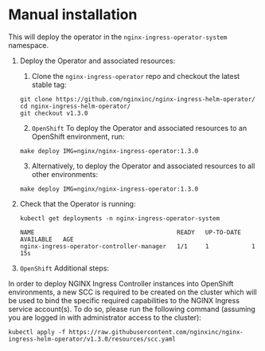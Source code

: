 # Manual installation

This will deploy the operator in the `nginx-ingress-operator-system` namespace.


1. Deploy the Operator and associated resources:
   1. Clone the `nginx-ingress-operator` repo and checkout the latest stable tag:
    ```
    git clone https://github.com/nginxinc/nginx-ingress-helm-operator/
    cd nginx-ingress-helm-operator/
    git checkout v1.3.0
    ```

   2. `OpenShift` To deploy the Operator and associated resources to an OpenShift environment, run:
    ```
    make deploy IMG=nginx/nginx-ingress-operator:1.3.0
    ```

   3. Alternatively, to deploy the Operator and associated resources to all other environments:
    ```
    make deploy IMG=nginx/nginx-ingress-operator:1.3.0
    ```

2. Check that the Operator is running:
    ```
    kubectl get deployments -n nginx-ingress-operator-system

    NAME                                        READY   UP-TO-DATE   AVAILABLE   AGE
    nginx-ingress-operator-controller-manager   1/1     1            1           15s
    ```

3. `OpenShift` Additional steps:

In order to deploy NGINX Ingress Controller instances into OpenShift environments, a new SCC is required to be created on the cluster which will be used to bind the specific required capabilities to the NGINX Ingress service account(s). To do so, please run the following command (assuming you are logged in with administrator access to the cluster):

`kubectl apply -f https://raw.githubusercontent.com/nginxinc/nginx-ingress-helm-operator/v1.3.0/resources/scc.yaml`
